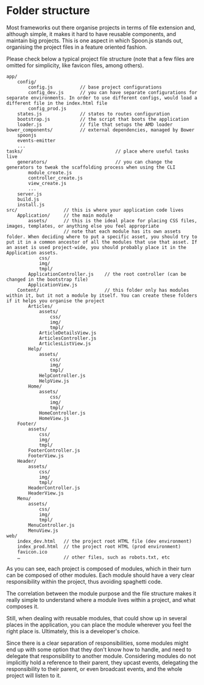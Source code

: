 # Folder structure


Most frameworks out there organise projects in terms of file extension and, although simple, it makes it hard to have reusable components, and maintain big projects. This is one aspect in which Spoon.js stands out, organising the project files in a feature oriented fashion.

Please check below a typical project file structure (note that a few files are omitted for simplicity, like favicon files, among others).

```
app/
    config/
        config.js          // base project configurations
        config_dev.js      // you can have separate configurations for separate environments. In order to use different configs, would load a different file in the index.html file
        config_prod.js
    states.js              // states to routes configuration
    bootstrap.js           // the script that boots the application
    loader.js              // file that setups the AMD loader
bower_components/          // external dependencies, managed by Bower
    spoonjs
    events-emitter
    ...
tasks/                                  // place where useful tasks live
    generators/                         // you can change the generators to tweak the scaffolding process when using the CLI
        module_create.js
        controller_create.js
        view_create.js
        ...
    server.js
    build.js
    install.js
src/                 // this is where your application code lives
    Application/     // the main module
        assets/      // this is the ideal place for placing CSS files, images, templates, or anything else you feel appropriate
                     // note that each module has its own assets folder. When deciding where to put a specific asset, you should try to put it in a common ancestor of all the modules that use that asset. If an asset is used project-wide, you should probably place it in the Application assets.
            css/
            img/
            tmpl/
        ApplicationController.js    // the root controller (can be changed in the bootstrap file)
        ApplicationView.js
    Content/                        // this folder only has modules within it, but it not a module by itself. You can create these folders if it helps you organise the project
        Articles/
            assets/
                css/
                img/
                tmpl/
            ArticleDetailsView.js
            ArticlesController.js
            ArticlesListView.js
        Help/
            assets/
                css/
                img/
                tmpl/
            HelpController.js
            HelpView.js
        Home/
            assets/
                css/
                img/
                tmpl/
            HomeController.js
            HomeView.js
    Footer/
        assets/
            css/
            img/
            tmpl/
        FooterController.js
        FooterView.js
    Header/
        assets/
            css/
            img/
            tmpl/
        HeaderController.js
        HeaderView.js
    Menu/
        assets/
            css/
            img/
            tmpl/
        MenuController.js
        MenuView.js
web/
    index_dev.html   // the project root HTML file (dev environment)
    index_prod.html  // the project root HTML (prod environment)
    favicon.ico
    …                // other files, such as robots.txt, etc
```


As you can see, each project is composed of modules, which in their turn can be composed of other modules. Each module should have a very clear responsibility within the project, thus avoiding spaghetti code.

The correlation between the module purpose and the file structure makes it really simple to understand where a module lives within a project, and what composes it.

Still, when dealing with reusable modules, that could show up in several places in the application, you can place the module wherever you feel the right place is. Ultimately, this is a developer's choice.

Since there is a clear separation of responsibilities, some modules might end up with some option that they don't know how to handle, and need to delegate that responsibility to another module. Considering modules do not implicitly hold a reference to their parent, they upcast events, delegating the responsibility to their parent, or even broadcast events, and the whole project will listen to it.
